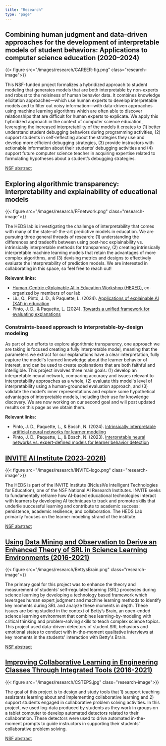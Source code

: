 ```yaml
---
title: "Research"
type: "page"
---
```


## Combining human judgment and data-driven approaches for the development of interpretable models of student behaviors: Applications to computer science education (2020–2024)

{{< figure src="/images/research/CAREER-fig.png" class="research-image">}}

This NSF-funded project formalizes a hybridized approach to student modeling that generates models that are both interpretable by non-experts and robust to the noisiness of human behavior data. It combines knowledge elicitation approaches—which use human experts to develop interpretable models and to filter out noisy information—with data-driven approaches using machine learning algorithms which are often able to discover relationships that are difficult for human experts to explicate. We apply this hybridized approach in the context of computer science education, leveraging the increased interpretability of the models it creates to (1) better understand student debugging behaviors during programming activities, (2) support students in self-reflecting about the strategies they use and develop more efficient debugging strategies, (3) provide instructors with actionable information about their students’ debugging activities and (4) support future computer science teacher in acquiring expertise related to formulating hypotheses about a student’s debugging strategies.

[NSF abstract](https://www.nsf.gov/awardsearch/showAward?AWD_ID=1942962)


## Exploring algorithmic transparency: Interpretability and explainability of educational models

{{< figure src="/images/research/FFnetwork.png" class="research-image">}}

The HEDS lab is investigating the challenge of interpretability that comes with many of the state-of-the-art predictive models in education. We are pursuing three general threads of research: (1) understanding the differences and tradeoffs between using post-hoc explainability vs. intrinsically interpretable methods for transparency, (2) creating intrinsically interpretable machine learning models that retain the advantages of more complex algorithms, and (3) devising metrics and designs to effectively evaluate the interpretability of prediction models. We are interested in collaborating in this space, so feel free to reach out!

**Relevant links:**

- [Human-Centric eXplainable AI in Education Workshop (HEXED)](https://hexed-workshop.github.io), co-organized by members of our lab
- Liu, Q., Pinto, J. D., & Paquette, L. (2024). [Applications of explainable AI (XAI) in education](https://link.springer.com/chapter/10.1007/978-3-031-64487-0_5)
- Pinto, J. D., & Paquette, L. (2024). [Towards a unified framework for evaluating explanations](https://ceur-ws.org/Vol-3840/HEXED24_paper4.pdf)


### Constraints-based approach to interpretable-by-design modeling

As part of our efforts to explore algorithmic transparency, one approach we are taking is focused creating a fully interpretable model, meaning that the parameters we extract for our explanations have a clear interpretation, fully capture the model's learned knowledge about the learner behavior of interest, and can be used to create explanations that are both faithful and intelligible. This project involves three main goals: (1) develop an interpretable neural network, comparing accuracy and issues relevant to interpretability approaches as a whole, (2) evaluate this model's level of interpretability using a human-grounded evaluation approach, and (3) validate the model's inner representations and explore some hypothetical advantages of interpretable models, including their use for knowledge discovery. We are now working on our second goal and will post updated results on this page as we obtain them.

**Relevant links:**

- Pinto, J. D., Paquette, L., & Bosch, N. (2024). [Intrinsically interpretable artificial neural networks for learner modeling](https://educationaldatamining.org/edm2024/proceedings/2024.EDM-doctoral-consortium.121/)
- Pinto, J. D., Paquette, L., & Bosch, N. (2023). [Interpretable neural networks vs. expert-defined models for learner
behavior detection](https://jdpinto.com/papers/Pinto%20et%20al%202023_Interpretable%20neural%20networks%20vs.pdf)


## [INVITE AI Institute (2023-2028)](https://invite.illinois.edu)

{{< figure src="/images/research/INVITE-logo.png" class="research-image">}}

The HEDS is part of the INVITE Institute (INclusiVe Intelligent Technologies for Education), one of the NSF National AI Research Institutes. INVITE seeks to fundamentally reframe how AI-based educational technologies interact with learners by developing AI techniques to track and promote skills that underlie successful learning and contribute to academic success: persistence, academic resilience, and collaboration. The HEDS Lab primarily focuses on the learner modeling strand of the institute.

[NSF abstract](https://www.nsf.gov/awardsearch/showAward?AWD_ID=2229612&HistoricalAwards=false)


## [Using Data Mining and Observation to Derive an Enhanced Theory of SRL in Science Learning Environments (2016-2021)](https://wp0.vanderbilt.edu/oele/ecr-bettys-brain-bromp/)

{{< figure src="/images/research/BettysBrain.png" class="research-image">}}

The primary goal for this project was to enhance the theory and measurement of students’ self-regulated learning (SRL) processes during science learning by developing a technology based framework which leverages human expert judgment and machine learning methods to identify key moments during SRL and analyze these moments in depth. These issues are being studied in the context of Betty’s Brain, an open-ended science learning environment that combines learning-by-modeling with critical thinking and problem-solving skills to teach complex science topics. This project used data-driven detectors of student SRL behaviors and emotional states to conduct with in-the-moment qualitative interviews at key moments in the students' interaction with Betty's Brain.

[NSF abstract](https://www.nsf.gov/awardsearch/showAward?AWD_ID=1665216)


## [Improving Collaborative Learning in Engineering Classes Through Integrated Tools (2016-2021)](https://www.colearnlab.org/csteps2)

{{< figure src="/images/research/CSTEPS.jpg" class="research-image">}}

The goal of this project is to design and study tools that 1) support teaching assistants learning about and implementing collaborative learning and 2) support students engaged in collaborative problem solving activities. In this project, we used log-data produced by students as they work in groups on a tablet computer to develop automated detectors related to their collaboration. These detectors were used to drive automated in-the-moment prompts to guide instructors in supporting their students' collaborative problem solving.


[NSF abstract](https://www.nsf.gov/awardsearch/showAward?AWD_ID=1628976)
